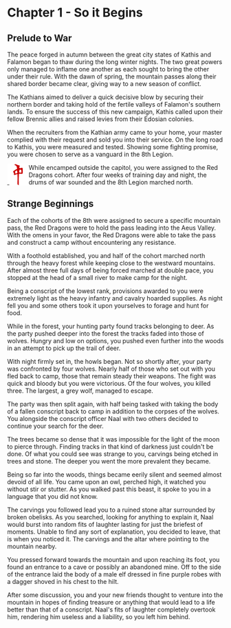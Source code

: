# Chapter 1 - So it Begins

## Prelude to War

The peace forged in autumn between the great city states of Kathis and Falamon began to thaw during the long winter nights. The two great powers only managed to inflame one another as each sought to bring the other under their rule. With the dawn of spring, the mountain passes along their shared border became clear, giving way to a new season of conflict.

The Kathians aimed to deliver a quick decisive blow by securing their northern border and taking hold of the fertile valleys of Falamon's southern lands. To ensure the success of this new campaign, Kathis called upon their fellow Brennic allies and raised levies from their Edosian colonies.

When the recruiters from the Kathian army came to your home, your master complied with their request and sold you into their service. On the long road to Kathis, you were measured and tested. Showing some fighting promise, you were chosen to serve as a vanguard in the 8th Legion.

<img style="object-fit:cover; width:50px; float:left;" align="left" src="../assets/symbols/battle-standard-red-dragon-cohort.png" /> While encamped outside the capitol, you were assigned to the Red Dragons cohort. After four weeks of training day and night, the drums of war sounded and the 8th Legion marched north.

## Strange Beginnings

Each of the cohorts of the 8th were assigned to secure a specific mountain pass, the Red Dragons were to hold the pass leading into the Aeus Valley. With the omens in your favor, the Red Dragons were able to take the pass and construct a camp without encountering any resistance.

With a foothold established, you and half of the cohort marched north through the heavy forest while keeping close to the westward mountains. After almost three full days of being forced marched at double pace, you stopped at the head of a small river to make camp for the night.

Being a conscript of the lowest rank, provisions awarded to you were extremely light as the heavy infantry and cavalry hoarded supplies. As night fell you and some others took it upon yourselves to forage and hunt for food.

While in the forest, your hunting party found tracks belonging to deer. As the party pushed deeper into the forest the tracks faded into those of wolves. Hungry and low on options, you pushed even further into the woods in an attempt to pick up the trail of deer.

With night firmly set in, the howls began. Not so shortly after, your party was confronted by four wolves. Nearly half of those who set out with you fled back to camp, those that remain steady their weapons. The fight was quick and bloody but you were victorious. Of the four wolves, you killed three. The largest, a grey wolf, managed to escape.

The party was then split again, with half being tasked with taking the body of a fallen conscript back to camp in addition to the corpses of the wolves. You alongside the conscript officer Naal with two others decided to continue your search for the deer.

The trees became so dense that it was impossible for the light of the moon to pierce through. Finding tracks in that kind of darkness just couldn't be done. Of what you could see was strange to you, carvings being etched in trees and stone. The deeper you went the more prevalent they became.

Being so far into the woods, things became eerily silent and seemed almost devoid of all life. You came upon an owl, perched high, it watched you without stir or stutter. As you walked past this beast, it spoke to you in a language that you did not know.

The carvings you followed lead you to a ruined stone altar surrounded by broken obelisks. As you searched, looking for anything to explain it, Naal would burst into random fits of laughter lasting for just the briefest of moments. Unable to find any sort of explanation, you decided to leave, that is when you noticed it. The carvings and the altar where pointing to the mountain nearby.

You pressed forward towards the mountain and upon reaching its foot, you found an entrance to a cave or possibly an abandoned mine. Off to the side of the entrance laid the body of a male elf dressed in fine purple robes with a dagger shoved in his chest to the hilt.

After some discussion, you and your new friends thought to venture into the mountain in hopes of finding treasure or anything that would lead to a life better than that of a conscript. Naal's fits of laughter completely overtook him, rendering him useless and a liability, so you left him behind.
